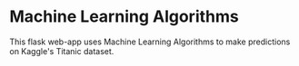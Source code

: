 # Machine Learning Algorithms

This flask web-app uses Machine Learning Algorithms to make predictions on Kaggle's Titanic dataset.
